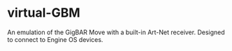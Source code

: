 # virtual-GBM
An emulation of the GigBAR Move with a built-in Art-Net receiver. Designed to connect to Engine OS devices.
